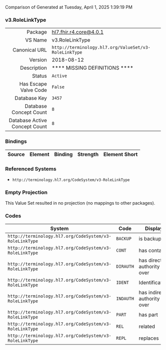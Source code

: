 Comparison of 
Generated at Tuesday, April 1, 2025 1:39:19 PM

### v3.RoleLinkType

|      |     |
| ---: | --- |
| Package | hl7.fhir.r4.core@4.0.1 |
| VS Name | v3.RoleLinkType |
| Canonical URL | `http://terminology.hl7.org/ValueSet/v3-RoleLinkType` |
| Version | 2018-08-12 |
| Description | **** MISSING DEFINITIONS **** |
| Status | `Active` |
| Has Escape Valve Code | `False` |
| Database Key | `3457` |
| Database Concept Count | `8` |
| Database Active Concept Count | `8` |
### Bindings

| Source | Element | Binding | Strength | Element Short |
| ------ | ------- | ------- | -------- | ------------- |

### Referenced Systems

* `http://terminology.hl7.org/CodeSystem/v3-RoleLinkType`
### Empty Projection

This Value Set resulted in no projection (no mappings to other packages).

### Codes

| System | Code | Display |
| ------ | ---- | ------- |
| `http://terminology.hl7.org/CodeSystem/v3-RoleLinkType` | `BACKUP` | is backup for |
| `http://terminology.hl7.org/CodeSystem/v3-RoleLinkType` | `CONT` | has contact |
| `http://terminology.hl7.org/CodeSystem/v3-RoleLinkType` | `DIRAUTH` | has direct authority over |
| `http://terminology.hl7.org/CodeSystem/v3-RoleLinkType` | `IDENT` | Identification |
| `http://terminology.hl7.org/CodeSystem/v3-RoleLinkType` | `INDAUTH` | has indirect authority over |
| `http://terminology.hl7.org/CodeSystem/v3-RoleLinkType` | `PART` | has part |
| `http://terminology.hl7.org/CodeSystem/v3-RoleLinkType` | `REL` | related |
| `http://terminology.hl7.org/CodeSystem/v3-RoleLinkType` | `REPL` | replaces |
